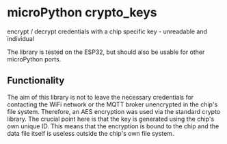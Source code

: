 # microPython crypto_keys
encrypt / decrypt credentials with a chip specific key - unreadable and individual

The library is tested on the ESP32, but should also be usable for other microPython ports.

## Functionality
The aim of this library is not to leave the necessary credentials for contacting the WiFi network or the MQTT broker unencrypted in the chip's file system. Therefore, an AES encryption was used via the standard crypto library. The crucial point here is that the key is generated using the chip's own unique ID. This means that the encryption is bound to the chip and the data file itself is useless outside the chip's own file system.


